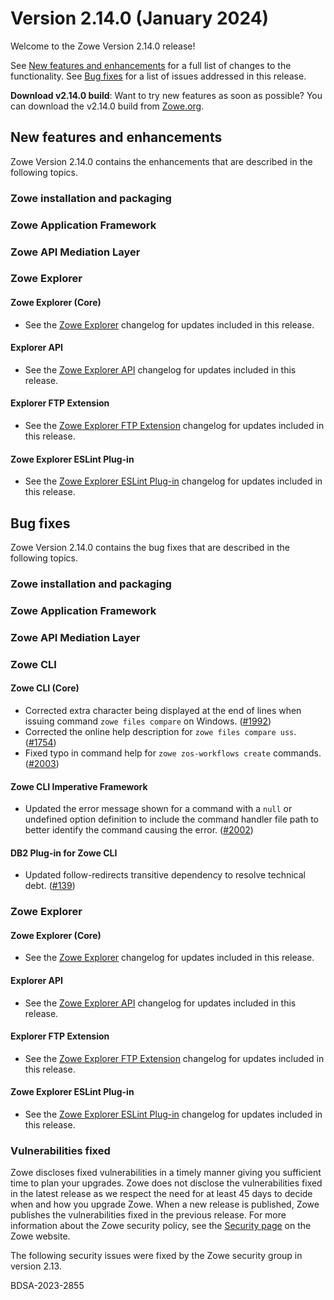 # Version 2.14.0 (January 2024)

Welcome to the Zowe Version 2.14.0 release!

See [New features and enhancements](#new-features-and-enhancements) for a full list of changes to the functionality. See [Bug fixes](#bug-fixes) for a list of issues addressed in this release.

**Download v2.14.0 build**: Want to try new features as soon as possible? You can download the v2.14.0 build from [Zowe.org](https://www.zowe.org/download.html).

## New features and enhancements

Zowe Version 2.14.0 contains the enhancements that are described in the following topics.

### Zowe installation and packaging

### Zowe Application Framework

### Zowe API Mediation Layer

### Zowe Explorer

#### Zowe Explorer (Core)

- See the [Zowe Explorer](https://github.com/zowe/vscode-extension-for-zowe/blob/main/packages/zowe-explorer/CHANGELOG.md) changelog for updates included in this release.

#### Explorer API

- See the [Zowe Explorer API](https://github.com/zowe/vscode-extension-for-zowe/blob/main/packages/zowe-explorer-api/CHANGELOG.md) changelog for updates included in this release.

####  Explorer FTP Extension

- See the [Zowe Explorer FTP Extension](https://github.com/zowe/vscode-extension-for-zowe/blob/main/packages/zowe-explorer-ftp-extension/CHANGELOG.md) changelog for updates included in this release.

#### Zowe Explorer ESLint Plug-in

- See the [Zowe Explorer ESLint Plug-in](https://github.com/zowe/vscode-extension-for-zowe/blob/main/packages/eslint-plugin-zowe-explorer/CHANGELOG.md) changelog for updates included in this release.

## Bug fixes

Zowe Version 2.14.0 contains the bug fixes that are described in the following topics.

### Zowe installation and packaging

### Zowe Application Framework

### Zowe API Mediation Layer

### Zowe CLI

#### Zowe CLI (Core)

- Corrected extra character being displayed at the end of lines when issuing command `zowe files compare` on Windows. ([#1992](https://github.com/zowe/zowe-cli/issues/1992))
- Corrected the online help description for `zowe files compare uss`. ([#1754](https://github.com/zowe/zowe-cli/issues/1754))
- Fixed typo in command help for `zowe zos-workflows create` commands. ([#2003](https://github.com/zowe/zowe-cli/pull/2003))

#### Zowe CLI Imperative Framework

- Updated the error message shown for a command with a `null` or undefined option definition to include the command handler file path to better identify the command causing the error. ([#2002](https://github.com/zowe/zowe-cli/issues/2002))

#### DB2 Plug-in for Zowe CLI

- Updated follow-redirects transitive dependency to resolve technical debt. ([#139](https://github.com/zowe/zowe-cli-db2-plugin/pull/139))

### Zowe Explorer

#### Zowe Explorer (Core)

- See the [Zowe Explorer](https://github.com/zowe/vscode-extension-for-zowe/blob/main/packages/zowe-explorer/CHANGELOG.md) changelog for updates included in this release.

#### Explorer API

- See the [Zowe Explorer API](https://github.com/zowe/vscode-extension-for-zowe/blob/main/packages/zowe-explorer-api/CHANGELOG.md) changelog for updates included in this release.

####  Explorer FTP Extension

- See the [Zowe Explorer FTP Extension](https://github.com/zowe/vscode-extension-for-zowe/blob/main/packages/zowe-explorer-ftp-extension/CHANGELOG.md) changelog for updates included in this release.

#### Zowe Explorer ESLint Plug-in

- See the [Zowe Explorer ESLint Plug-in](https://github.com/zowe/vscode-extension-for-zowe/blob/main/packages/eslint-plugin-zowe-explorer/CHANGELOG.md) changelog for updates included in this release.

### Vulnerabilities fixed

Zowe discloses fixed vulnerabilities in a timely manner giving you sufficient time to plan your upgrades. Zowe does not disclose the vulnerabilities fixed in the latest release as we respect the need for at least 45 days to decide when and how you upgrade Zowe. When a new release is published, Zowe publishes the vulnerabilities fixed in the previous release. For more information about the Zowe security policy, see the [Security page](https://www.zowe.org/security.html) on the Zowe website.

The following security issues were fixed by the Zowe security group in version 2.13.

BDSA-2023-2855

